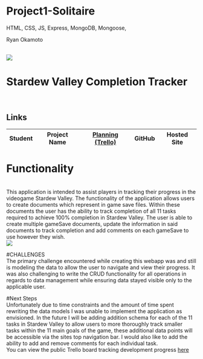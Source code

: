 # Project1-Solitaire
HTML, CSS, JS, Express, MongoDB, Mongoose, 

Ryan Okamoto

<br>

<img src="https://i.imgur.com/JDGRCjP.png">

# Stardew Valley Completion Tracker
<br>

## Links

| Student | Project Name | <a href="https://trello.com/invite/b/9uLp0XXh/58db493fcb7bc46f4e88b91d72801b95/sei-stardew-valley-completion-tracker">Planning (Trello)</a> | GitHub | Hosted Site |
|---|:---:|:---:|:---:|:---:|

# Functionality
<br>
This application is intended to assist players in tracking their progress in the videogame Stardew Valley. The functionality of the application allows users to create documents which represent in game save files. Within these documents the user has the ability to track completion of all 11 tasks required to achieve 100% completion in Stardew Valley. The user is able to create multiple gameSave documents, update the information in said documents to track completion and add comments on each gameSave to use however they wish. 
<br>
<img src="https://i.imgur.com/c953JTd.png">


#CHALLENGES
</br>
The primary challenge encountered while creating this webapp was and still is modeling the data to allow the user to navigate and view their progress. It was also challenging to write the CRUD functionality for all operations in regards to data management while ensuring data stayed visible only to the applicable user. 

#Next Steps
<br>
Unfortunately due to time constraints and the amount of time spent rewriting the data models I was unable to implement the application as envisioned. In the future I will be adding addition schema for each of the 11 tasks in Stardew Valley to allow users to more thoroughly track smaller tasks within the 11 main goals of the game, these additional data points will be accessible via the sites top navigation bar. I would also like to add the ability to add and remove comments for each individual task. 
<br>
You can view the public Trello board tracking development progress <a href="https://trello.com/invite/b/9uLp0XXh/58db493fcb7bc46f4e88b91d72801b95/sei-stardew-valley-completion-tracker">here</a>